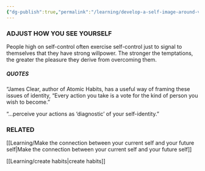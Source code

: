 ```yaml
---
{"dg-publish":true,"permalink":"/learning/develop-a-self-image-around-virtuous-activities/"}
---
```


### ADJUST HOW YOU SEE YOURSELF 

People high on self-control often exercise self-control just to signal to themselves that they have strong willpower. The stronger the temptations, the greater the pleasure they derive from overcoming them.

##### QUOTES

“James Clear, author of Atomic Habits, has a useful way of framing these issues of identity, “Every action you take is a vote for the kind of person you wish to become.”

“…perceive your actions as ‘diagnostic’ of your self-identity.”

### RELATED

[[Learning/Make the connection between your current self and your future self\|Make the connection between your current self and your future self]]

[[Learning/create habits\|create habits]]
